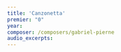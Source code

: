 ```yaml
---
title: 'Canzonetta'
premier: "0"
year: 
composer: /composers/gabriel-pierne
audio_excerpts: 
---
```

